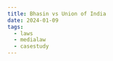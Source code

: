 ```yaml
---
title: Bhasin vs Union of India
date: 2024-01-09
tags:
  - laws
  - medialaw
  - casestudy
---
```



